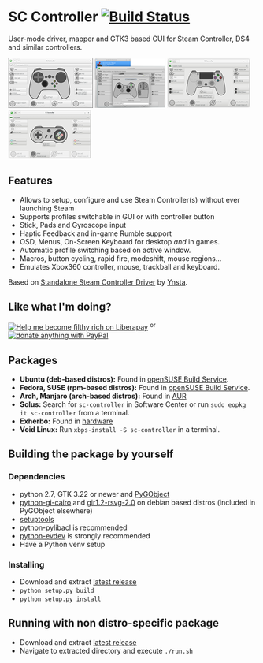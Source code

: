 # SC Controller [![Build Status](https://travis-ci.org/kozec/sc-controller.svg?branch=master)](https://travis-ci.org/kozec/sc-controller)


User-mode driver, mapper and GTK3 based GUI for Steam Controller, DS4 and similar controllers.

[![screenshot1](docs/screenshot1-tn.png?raw=true)](docs/screenshot1.png?raw=true)
[![screenshot2](docs/screenshot2-tn.png?raw=true)](docs/screenshot2.png?raw=true)
[![screenshot3](docs/screenshot3-tn.png?raw=true)](docs/screenshot3.png?raw=true)
[![screenshot3](docs/screenshot4-tn.png?raw=true)](docs/screenshot4.png?raw=true)

## Features
- Allows to setup, configure and use Steam Controller(s) without ever launching Steam
- Supports profiles switchable in GUI or with controller button
- Stick, Pads and Gyroscope input
- Haptic Feedback and in-game Rumble support
- OSD, Menus, On-Screen Keyboard for desktop *and* in games.
- Automatic profile switching based on active window.
- Macros, button cycling, rapid fire, modeshift, mouse regions...
- Emulates Xbox360 controller, mouse, trackball and keyboard.

Based on [Standalone Steam Controller Driver](https://github.com/ynsta/steamcontroller) by [Ynsta](https://github.com/ynsta).

## Like what I'm doing?

[![Help me become filthy rich on Liberapay](https://img.shields.io/badge/Help%20me%20become%20filthy%20rich%20on-Liberapay-yellow.svg)](https://liberapay.com/kozec) <sup>or</sup> [![donate anything with PayPal](https://img.shields.io/badge/donate_anything_with-Paypal-blue.svg)](https://www.paypal.com/cgi-bin/webscr?cmd=_donations&business=77DQD3L9K8RPU&lc=SK&item_name=kozec&item_number=scc&currency_code=EUR&bn=PP%2dDonationsBF%3abtn_donate_LG%2egif%3aNonHosted)

## Packages

 - **Ubuntu (deb-based distros):** Found in [openSUSE Build Service](https://software.opensuse.org/download.html?project=home%3Akozec&package=sc-controller).
 - **Fedora, SUSE (rpm-based distros):** Found in [openSUSE Build Service](https://software.opensuse.org/download.html?project=home%3Akozec&package=sc-controller).
 - **Arch, Manjaro (arch-based distros):** Found in [AUR](https://aur.archlinux.org/packages/sc-controller-git/)
 - **Solus:** Search for `sc-controller` in Software Center or run `sudo eopkg it sc-controller` from a terminal.
 - **Exherbo:** Found in [hardware](https://git.exherbo.org/summer/packages/input/sc-controller)
 - **Void Linux:** Run `xbps-install -S sc-controller` in a terminal.


## Building the package by yourself

### Dependencies
  - python 2.7, GTK 3.22 or newer and [PyGObject](https://live.gnome.org/PyGObject)
  - [python-gi-cairo](https://packages.debian.org/sid/python-gi-cairo) and [gir1.2-rsvg-2.0](https://packages.debian.org/sid/gir1.2-rsvg-2.0) on debian based distros (included in PyGObject elsewhere)
  - [setuptools](https://pypi.python.org/pypi/setuptools)
  - [python-pylibacl](http://pylibacl.k1024.org/) is recommended
  - [python-evdev](https://python-evdev.readthedocs.io/en/latest/) is strongly recommended
  - Have a Python venv setup

### Installing
  - Download and extract  [latest release](https://github.com/kozec/sc-controller/releases/latest)
  - `python setup.py build`
  - `python setup.py install`


## Running with non distro-specific package          
  - Download and extract [latest release](https://github.com/kozec/sc-controller/releases/latest)
  - Navigate to extracted directory and execute `./run.sh`
